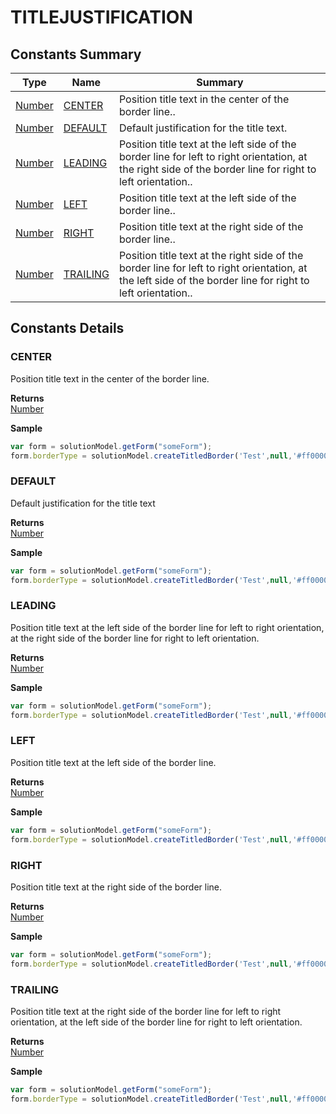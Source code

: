 #  TITLEJUSTIFICATION


## Constants Summary

| Type                                                  | Name                                          | Summary                                                          |
| ----------------------------------------------------- | --------------------------------------------- | ---------------------------------------------------------------- |
| [Number](../JSLib/Number.md) | [CENTER](TITLEJUSTIFICATION.md#CENTER)                   | Position title text in the center of the border line..                                    |
| [Number](../JSLib/Number.md) | [DEFAULT](TITLEJUSTIFICATION.md#DEFAULT)                   | Default justification for the title text.                                    |
| [Number](../JSLib/Number.md) | [LEADING](TITLEJUSTIFICATION.md#LEADING)                   | Position title text at the left side of the border line  for left to right orientation, at the right side of the   border line for right to left orientation..                                    |
| [Number](../JSLib/Number.md) | [LEFT](TITLEJUSTIFICATION.md#LEFT)                   | Position title text at the left side of the border line..                                    |
| [Number](../JSLib/Number.md) | [RIGHT](TITLEJUSTIFICATION.md#RIGHT)                   | Position title text at the right side of the border line..                                    |
| [Number](../JSLib/Number.md) | [TRAILING](TITLEJUSTIFICATION.md#TRAILING)                   | Position title text at the right side of the border line  for left to right orientation, at the left side of the   border line for right to left orientation..                                    |

## Constants Details

### CENTER

Position title text in the center of the border line.

**Returns**\
[Number](../JSLib/Number.md) 


**Sample**

```javascript
var form = solutionModel.getForm("someForm");
form.borderType = solutionModel.createTitledBorder('Test',null,'#ff0000',SM_TITLEJUSTIFICATION.CENTER,SM_TITLEPOSITION.TOP);
```
### DEFAULT

Default justification for the title text

**Returns**\
[Number](../JSLib/Number.md) 


**Sample**

```javascript
var form = solutionModel.getForm("someForm");
form.borderType = solutionModel.createTitledBorder('Test',null,'#ff0000',SM_TITLEJUSTIFICATION.DEFAULT,SM_TITLEPOSITION.TOP);
```
### LEADING

Position title text at the left side of the border line
 for left to right orientation, at the right side of the 
 border line for right to left orientation.

**Returns**\
[Number](../JSLib/Number.md) 


**Sample**

```javascript
var form = solutionModel.getForm("someForm");
form.borderType = solutionModel.createTitledBorder('Test',null,'#ff0000',SM_TITLEJUSTIFICATION.LEADING,SM_TITLEPOSITION.TOP);
```
### LEFT

Position title text at the left side of the border line.

**Returns**\
[Number](../JSLib/Number.md) 


**Sample**

```javascript
var form = solutionModel.getForm("someForm");
form.borderType = solutionModel.createTitledBorder('Test',null,'#ff0000',SM_TITLEJUSTIFICATION.LEFT,SM_TITLEPOSITION.TOP);
```
### RIGHT

Position title text at the right side of the border line.

**Returns**\
[Number](../JSLib/Number.md) 


**Sample**

```javascript
var form = solutionModel.getForm("someForm");
form.borderType = solutionModel.createTitledBorder('Test',null,'#ff0000',SM_TITLEJUSTIFICATION.RIGHT,SM_TITLEPOSITION.TOP);
```
### TRAILING

Position title text at the right side of the border line
 for left to right orientation, at the left side of the 
 border line for right to left orientation.

**Returns**\
[Number](../JSLib/Number.md) 


**Sample**

```javascript
var form = solutionModel.getForm("someForm");
form.borderType = solutionModel.createTitledBorder('Test',null,'#ff0000',SM_TITLEJUSTIFICATION.TRAILING,SM_TITLEPOSITION.TOP);
```

